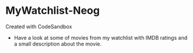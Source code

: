 # MyWatchlist-Neog
Created with CodeSandbox
* Have a look at some of movies from my watchlist with IMDB ratings and a small description about the movie.
